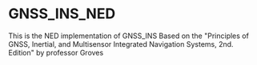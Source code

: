 # GNSS_INS_NED
 This is the NED implementation of GNSS_INS Based on the "Principles of GNSS, Inertial, and Multisensor Integrated Navigation Systems, 2nd. Edition" by professor Groves
